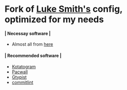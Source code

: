 # Fork of [Luke Smith's](https://github.com/lukesmithxyz) config, optimized for my needs
#### | Necessay software | 
- Almost all from [here](https://github.com/xon-dev/autorice/blob/master/apps.csv)
#### | Recommended software |
- [Kotatogram](https://github.com/kotatogram/kotatogram-desktop)
- [Pacwall](https://github.com/Kharacternyk/pacwall)
- [Gtypist](https://www.gnu.org/software/gtypist)
- [commitlint](https://github.com/conventional-changelog/commitlint)
